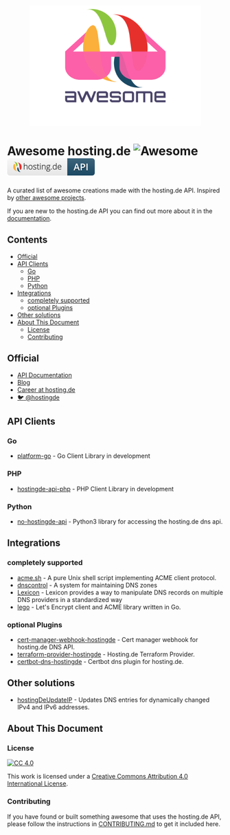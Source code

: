 <div align="center">
  <br>
  <a href="https://hosting.de" target="_blank" rel="noopener noreferrer">
    <img width="400" src="assets/hostingde-awesome.svg" alt="logo of awesome-hosting.de repository">
  </a>
  <br>
</div>

# Awesome hosting.de ![Awesome](https://awesome.re/badge.svg) [![hosting.de API](assets/hostingde-api.svg)](https://github.com/topics/hostingde)

A curated list of awesome creations made with the hosting.de API. Inspired by [other awesome projects](https://github.com/sindresorhus/awesome).

If you are new to the hosting.de API you can find out more about it in the [documentation](https://www.hosting.de/api/).

<!-- prettier-ignore-start -->
<!-- START doctoc generated TOC please keep comment here to allow auto update -->
<!-- DON'T EDIT THIS SECTION, INSTEAD RE-RUN doctoc TO UPDATE -->
## Contents

- [Official](#official)
- [API Clients](#api-clients)
  - [Go](#go)
  - [PHP](#php)
  - [Python](#python)
- [Integrations](#integrations)
  - [completely supported](#completely-supported)
  - [optional Plugins](#optional-plugins)
- [Other solutions](#other-solutions)
- [About This Document](#about-this-document)
  - [License](#license)
  - [Contributing](#contributing)

<!-- END doctoc generated TOC please keep comment here to allow auto update -->
<!-- prettier-ignore-end -->

## Official

- [API Documentation](https://hosting.de/api/)
- [Blog](https://www.hosting.de/blog/)
- [Career at hosting.de](https://www.hosting.de/karriere/)
- [:bird: @hostingde](https://twitter.com/hostingde/)

## API Clients

### Go

- [platform-go](https://github.com/hosting-de-labs/go-platform) - Go Client Library in development

### PHP

- [hostingde-api-php](https://github.com/hosting-de-labs/hostingde-api-php) - PHP Client Library in development

### Python

- [no-hostingde-api](https://github.com/DimeOne/no-hostingde-api/) - Python3 library for accessing the hosting.de dns api.

## Integrations

### completely supported

- [acme.sh](https://github.com/acmesh-official/acme.sh/) - A pure Unix shell script implementing ACME client protocol.
- [dnscontrol](https://github.com/StackExchange/dnscontrol) - A system for maintaining DNS zones
- [Lexicon](https://github.com/AnalogJ/lexicon) - Lexicon provides a way to manipulate DNS records on multiple DNS providers in a standardized way
- [lego](https://github.com/go-acme/lego) - Let's Encrypt client and ACME library written in Go.

### optional Plugins

- [cert-manager-webhook-hostingde](https://github.com/Uniscon/cert-manager-webhook-hostingde/) - Cert manager webhook for hosting.de DNS API.
- [terraform-provider-hostingde](https://github.com/martinhoefling/terraform-provider-hostingde) - Hosting.de Terraform Provider.
- [certbot-dns-hostingde](https://github.com/initit/certbot-dns-hostingde/) - Certbot dns plugin for hosting.de.

## Other solutions

- [hostingDeUpdateIP](https://github.com/HarrPerson/hostingDeUpdateIP/) - Updates DNS entries for dynamically changed IPv4 and IPv6 addresses.

## About This Document

### License

[![CC 4.0](https://i.creativecommons.org/l/by/4.0/88x31.png)](https://creativecommons.org/licenses/by/4.0/)

This work is licensed under a [Creative Commons Attribution 4.0 International License](https://creativecommons.org/licenses/by/4.0/).

### Contributing

If you have found or built something awesome that uses the hosting.de API, please follow the instructions in [CONTRIBUTING.md](CONTRIBUTING.md) to get it included here.
